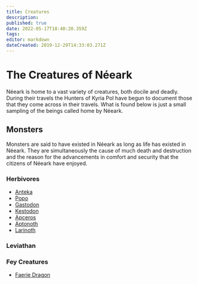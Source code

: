 ```yaml
---
title: Creatures
description: 
published: true
date: 2022-05-17T18:40:20.359Z
tags: 
editor: markdown
dateCreated: 2019-12-29T14:33:03.271Z
---
```


# The Creatures of Néeark
Néeark is home to a vast variety of creatures, both docile and deadly. During their travels the Hunters of Kyria Pol have begun to document those that they come across in their travels. What is found below is just a small sampling of the beings called home by Néeark.

## Monsters
Monsters are said to have existed in Néeark as long as life has existed in Néeark. They are simultaneously the cause of much death and destruction and the reason for the advancements in comfort and security that the citizens of Néeark have enjoyed.

### Herbivores
* [Anteka](/creatures/anteka)
* [Popo](/creatures/popo)
* [Gastodon](/creatures/gastodon)
* [Kestodon](/creatures/kestodon)
* [Apceros](/creatures/apceros)
* [Aptonoth](/creatures/aptonoth)
* [Larinoth](/creatures/larinoth)

### Leviathan


### Fey Creatures
* [Faerie Dragon](/creatures/faerie-dragon)